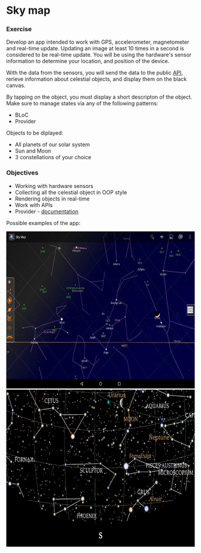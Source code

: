 # Sky map

### Exercise

Develop an app intended to work with GPS, accelerometer, magnetometer and real-time update. Updating an image at least 10 times in a second is considered to be real-time update.
You will be using the hardware's sensor information to determine your location, and position of the device.

With the data from the sensors, you will send the data to the public [API](https://google.com), rerieve information about celestial objects, and display them on the black canvas.

By tapping on the object, you must display a short descripton of the object.
Make sure to manage states via any of the following patterns:

- BLoC
- Provider

Objects to be diplayed:

- All planets of our solar system
- Sun and Moon
- 3 constellations of your choice

### Objectives

- Working with hardware sensors
- Collecting all the celestial object in OOP style
- Rendering objects in real-time
- Work with APIs
- Provider - [documentation](https://pub.dev/packages/provider)

Possible examples of the app:

<center>

<img src="https://github.com/alem-01/alem_public/blob/master/resources/skyMap.01.jpg?raw=true" style = "width: 840px !important; height: 420px !important;"/>

</center>

<center>

<img src="https://github.com/alem-01/alem_public/blob/master/resources/skyMap.02.png?raw=true" style = "width: 840px !important; height: 420px !important;"/>
</center>
